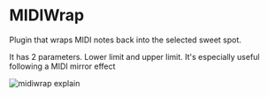# MIDIWrap
Plugin that wraps MIDI notes back into the selected sweet spot.

It has 2 parameters. Lower limit and upper limit.
It's especially useful following a MIDI mirror effect

![midiwrap explain](https://github.com/Mrugalla/MIDIWrap/assets/54960398/348dd12c-3e69-4286-a359-7aa544df214d)
